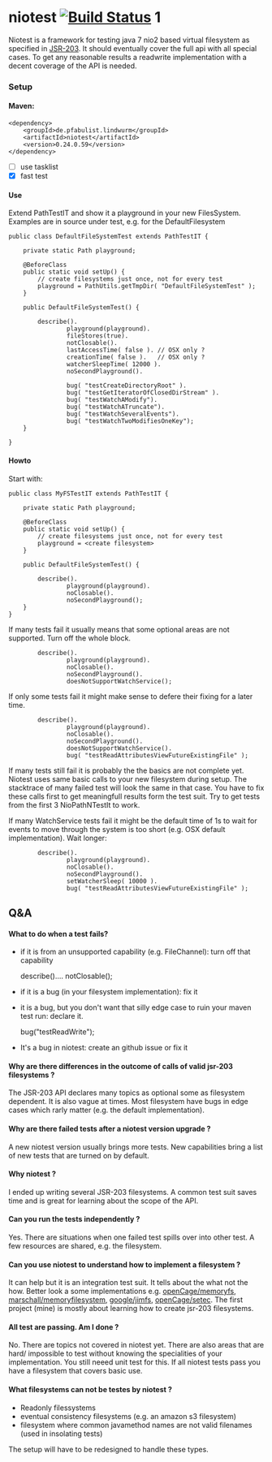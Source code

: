 niotest  [![Build Status](https://travis-ci.org/openCage/niotest.svg?branch=master)](https://travis-ci.org/openCage/niotest)
                                                                                                                                       1
=======

Niotest is a framework for testing java 7 nio2 based virtual filesystem as specified in [JSR-203](https://jcp.org/en/jsr/detail?id=203). It should eventually cover the full api with all special cases. To get any reasonable results a readwrite implementation with a decent coverage of the API is needed.

### Setup

#### Maven:

    <dependency>
        <groupId>de.pfabulist.lindwurm</groupId>
        <artifactId>niotest</artifactId>
        <version>0.24.0.59</version>
    </dependency>


- [ ] use tasklist
- [x] fast test

#### Use

Extend PathTestIT and show it a playground in your new FilesSystem.
Examples are in source under test, e.g. for the DefaultFilesystem


    public class DefaultFileSystemTest extends PathTestIT {

        private static Path playground;

        @BeforeClass
        public static void setUp() {
            // create filesystems just once, not for every test
            playground = PathUtils.getTmpDir( "DefaultFileSystemTest" );
        }

        public DefaultFileSystemTest() {

            describe().
                    playground(playground).
                    fileStores(true).
                    notClosable().
                    lastAccessTime( false ). // OSX only ?
                    creationTime( false ).   // OSX only ?
                    watcherSleepTime( 12000 ).
                    noSecondPlayground().

                    bug( "testCreateDirectoryRoot" ).
                    bug( "testGetIteratorOfClosedDirStream" ).
                    bug( "testWatchAModify").
                    bug( "testWatchATruncate").
                    bug( "testWatchSeveralEvents").
                    bug( "testWatchTwoModifiesOneKey");
        }

    }

#### Howto

Start with:


    public class MyFSTestIT extends PathTestIT {

        private static Path playground;

        @BeforeClass
        public static void setUp() {
            // create filesystems just once, not for every test
            playground = <create filesystem>
        }

        public DefaultFileSystemTest() {

            describe().
                    playground(playground).
                    noClosable().
                    noSecondPlayground();
        }
    }
        
If many tests fail it usually means that some optional areas are not supported. Turn off the whole block.

            describe().
                    playground(playground).
                    noClosable().
                    noSecondPlayground().
                    doesNotSupportWatchService();



If only some tests fail it might make sense to defere their fixing for a later time.

            describe().
                    playground(playground).
                    noClosable().
                    noSecondPlayground().
                    doesNotSupportWatchService().
		            bug( "testReadAttributesViewFutureExistingFile" );

If many tests still fail it is probably the the basics are not complete yet. Niotest uses same basic calls to your new filesystem during setup. The stacktrace of many failed test will look the same in that case. You have to fix these calls first to get meaningfull results form the test suit. Try to get tests from the first 3 NioPathNTestIt to work.

If many WatchService tests fail it might be the default time of 1s to wait for events to move through the system is too short (e.g. OSX default implementation). Wait longer:

            describe().
                    playground(playground).
                    noClosable().
                    noSecondPlayground().
                	setWatcherSleep( 10000 ).
		            bug( "testReadAttributesViewFutureExistingFile" );
	   

## Q&A


#### What to do when a test fails?

* if it is from an unsupported capability (e.g. FileChannel): turn off that capability

    describe().... notClosable();

* if it is a bug (in your filesystem implementation): fix it

* it is a bug, but you don't want that silly edge case to ruin your maven test run: declare it.

    bug("testReadWrite");

* It's a bug in niotest: create an github issue or fix it

#### Why are there differences in the outcome of calls of valid jsr-203 filesystems ?

The JSR-203 API declares many topics as optional some as filesystem dependent. It is also vague at times. Most filesystem have bugs in edge cases which rarly matter (e.g. the default implementation). 


#### Why are there failed tests after a niotest version upgrade ?

A new niotest version usually brings more tests. New capabilities bring a list of new tests that are turned on by default.

#### Why niotest ?

I ended up writing several JSR-203 filesystems. A common test suit saves time and is great for learning about the scope of the API.

#### Can you run the tests independently ?

Yes. There are situations when one failed test spills over into other test. A few resources are shared, e.g. the filesystem.

#### Can you use niotest to understand how to implement a filesystem ?

It can help but it is an integration test suit. It tells about the what not the how. Better look a some implementations e.g. [openCage/memoryfs](https://github.com/openCage/memoryfs), [marschall/memoryfilesystem](https://github.com/marschall/memoryfilesystem), [google/jimfs](https://github.com/google/jimfs), 
[openCage/setec](https://github.com/openCage/setec). The first project (mine) is mostly about learning how to create jsr-203 filesystems.

#### All test are passing. Am I done ?

No. There are topics not covered in niotest yet. There are also areas that are hard/ impossible to test without knowing the specialities of your implementation. You still neeed unit test for this. If all niotest tests pass you have a filesystem that covers basic use.

#### What filesystems can not be testes by niotest ?

* Readonly filessystems
* eventual consistency filesystems (e.g. an amazon s3 filesystem)
* filesystem where common javamethod names are not valid filenames (used in insolating tests)

The setup will have to be redesigned to handle these types.	


